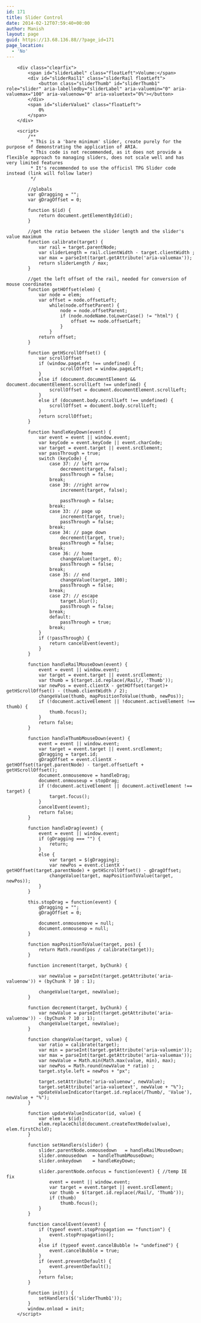 ```yaml
---
id: 171
title: Slider Control
date: 2014-02-12T07:59:40+00:00
author: Manish
layout: page
guid: https://13.68.136.88//?page_id=171
page_location:
  - 'No'
---
```

		<div class="clearfix">
			<span id="sliderLabel" class="floatLeft">Volume:</span>
			<div id="sliderRail1" class="sliderRail floatLeft">
				<button class="sliderThumb" id="sliderThumb1" role="slider" aria-labelledby="sliderLabel" aria-valuemin="0" aria-valuemax="100" aria-valuenow="0" aria-valuetext="0%"></button>
			</div>
			<span id="sliderValue1" class="floatLeft">
				0%
			</span>
		</div>
		
		<script>
			/**
			 * This is a 'bare minimum' slider, create purely for the purpose of demonstrating the application of ARIA.
			 * This code is not recommended, as it does not provide a flexible approach to managing sliders, does not scale well and has very limited features
			 * It's recommended to use the officisl TPG Slider code instead (link will follow later)  
			 */

			//globals
			var gDragging = "";
			var gDragOffset = 0;

			function $(id) {
				return document.getElementById(id);
			}

			//get the ratio between the slider length and the slider's value maximum
			function calibrate(target) {
				var rail = target.parentNode;
				var sliderLength = rail.clientWidth - target.clientWidth ;
				var max = parseInt(target.getAttribute('aria-valuemax'));
				return sliderLength / max;
			}

			//get the left offset of the rail, needed for conversion of mouse coordinates
			function getHOffset(elem) {
				var node = elem;
				var offset = node.offsetLeft;
					while(node.offsetParent) {
						node = node.offsetParent;
						if (node.nodeName.toLowerCase() != "html") {	
							offset += node.offsetLeft;
						}
					}
				return offset;
			}

			function getHScrollOffset() {
				var scrollOffset
				if (window.pageLeft !== undefined) {
						scrollOffset = window.pageLeft;
				}
				else if (document.documentElement && document.documentElement.scrollLeft !== undefined) {
					scrollOffset = document.documentElement.scrollLeft;
				} 
				else if (document.body.scrollLeft !== undefined) {
					scrollOffset = document.body.scrollLeft;
				}
				return scrollOffset;
			}

			function handleKeyDown(event) {
				var event = event || window.event;
				var keyCode = event.keyCode || event.charCode;
				var target = event.target || event.srcElement; 
				var passThrough = true;
				switch (keyCode) {
					case 37: // left arrow
						decrement(target, false);
						passThrough = false;
					break;
					case 39: //right arrow
						increment(target, false);
						
						passThrough = false;
					break;
					case 33: // page up
						increment(target, true);
						passThrough = false;
					break;
					case 34: // page down
						decrement(target, true);
						passThrough = false;
					break;
					case 36: // home
						changeValue(target, 0);
						passThrough = false;
					break;		
					case 35: // end
						changeValue(target, 100);
						passThrough = false;
					break;		
					case 27: // escape
						target.blur();
						passThrough = false;
					break;
					default:
						passThrough = true;
					break;
				}
				if (!passThrough) {
					return cancelEvent(event);
				}
			}

			function handleRailMouseDown(event) {
				event = event || window.event;
				var target = event.target || event.srcElement;
				var thumb = $(target.id.replace(/Rail/, 'Thumb'));
				var newPos = event.clientX - getHOffset(target)+ getHScrollOffset() - (thumb.clientWidth / 2);
				changeValue(thumb, mapPositionToValue(thumb, newPos));
				if (!document.activeElement || !document.activeElement !== thumb) {
					thumb.focus();
				}
				return false;
			}

			function handleThumbMouseDown(event) {
				event = event || window.event;
				var target = event.target || event.srcElement;
				gDragging = target.id;
				gDragOffset = event.clientX - getHOffset(target.parentNode) - target.offsetLeft + getHScrollOffset();
				document.onmousemove = handleDrag;
				document.onmouseup = stopDrag;
				if (!document.activeElement || document.activeElement !== target) {
					target.focus();
				}
				cancelEvent(event);
				return false;
			}

			function handleDrag(event) {
				event = event || window.event;
				if (gDragging === "") {
					return;
				}
				else {
					var target = $(gDragging);
					var newPos = event.clientX - getHOffset(target.parentNode) + getHScrollOffset() - gDragOffset;
					changeValue(target, mapPositionToValue(target, newPos));
				}
			}

			this.stopDrag = function(event) {
				gDragging = "";
				gDragOffset = 0;
				
				document.onmousemove = null;
				document.onmouseup = null;
			}

			function mapPositionToValue(target, pos) {
				return Math.round(pos / calibrate(target));
			}

			function increment(target, byChunk) {
				
				var newValue = parseInt(target.getAttribute('aria-valuenow')) + (byChunk ? 10 : 1); 
				
				changeValue(target, newValue);
			}

			function decrement(target, byChunk) {
				var newValue = parseInt(target.getAttribute('aria-valuenow')) - (byChunk ? 10 : 1); 
				changeValue(target, newValue);	
			}

			function changeValue(target, value) {
				var ratio = calibrate(target);
				var min = parseInt(target.getAttribute('aria-valuemin'));
				var max = parseInt(target.getAttribute('aria-valuemax'));
				var newValue = Math.min(Math.max(value, min), max);
				var newPos = Math.round(newValue * ratio) ;		
				target.style.left = newPos + "px";
				
				target.setAttribute('aria-valuenow', newValue);
				target.setAttribute('aria-valuetext', newValue + "%");			
				updateValueIndicator(target.id.replace(/Thumb/, 'Value'), newValue + "%");
			}

			function updateValueIndicator(id, value) {
				var elem = $(id);
				elem.replaceChild(document.createTextNode(value), elem.firstChild);
			}

			function setHandlers(slider) {
				slider.parentNode.onmousedown 	= handleRailMouseDown;
				slider.onmousedown 	= handleThumbMouseDown;
				slider.onkeydown 	= handleKeyDown;
				
				slider.parentNode.onfocus = function(event) { //temp IE fix
					event = event || window.event;
					var target = event.target || event.srcElement;
					var thumb = $(target.id.replace(/Rail/, 'Thumb'));
					if (thumb)
						thumb.focus();	
				}
			}

			function cancelEvent(event) {
				if (typeof event.stopPropagation == "function") {
					event.stopPropagation();
				}
				else if (typeof event.cancelBubble != "undefined") {
					event.cancelBubble = true;	
				}
				if (event.preventDefault) {
					event.preventDefault();
				}
				return false;
			}

			function init() {
				setHandlers($('sliderThumb1'));
			}
			window.onload = init;
		</script>
